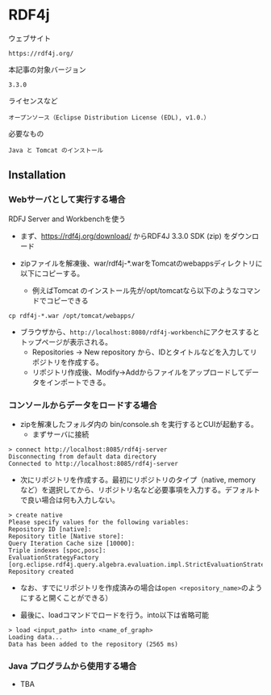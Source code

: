 # RDF4j

ウェブサイト

    https://rdf4j.org/
    
本記事の対象バージョン
    
    3.3.0

ライセンスなど

    オープンソース（Eclipse Distribution License (EDL), v1.0.）
    
必要なもの
    
    Java と Tomcat のインストール


## Installation

### Webサーバとして実行する場合

RDFJ Server and Workbenchを使う

* まず、https://rdf4j.org/download/ からRDF4J 3.3.0 SDK (zip) をダウンロード

* zipファイルを解凍後、war/rdf4j-*.warをTomcatのwebappsディレクトリに以下にコピーする。
  * 例えばTomcat のインストール先が/opt/tomcatなら以下のようなコマンドでコピーできる
```
cp rdf4j-*.war /opt/tomcat/webapps/
```

* ブラウザから、`http://localhost:8080/rdf4j-workbench`にアクセスするとトップページが表示される。
  * Repositories -> New repository から、IDとタイトルなどを入力してリポジトリを作成する。
  * リポジトリ作成後、Modify->Addからファイルをアップロードしてデータをインポートできる。

### コンソールからデータをロードする場合

* zipを解凍したフォルダ内の bin/console.sh を実行するとCUIが起動する。
  * まずサーバに接続
```
> connect http://localhost:8085/rdf4j-server
Disconnecting from default data directory
Connected to http://localhost:8085/rdf4j-server
```
  * 次にリポジトリを作成する。最初にリポジトリのタイプ（native, memoryなど）を選択してから、リポジトリ名など必要事項を入力する。デフォルトで良い場合は何も入力しない。
  
```
> create native
Please specify values for the following variables:
Repository ID [native]: 
Repository title [Native store]: 
Query Iteration Cache size [10000]: 
Triple indexes [spoc,posc]: 
EvaluationStrategyFactory [org.eclipse.rdf4j.query.algebra.evaluation.impl.StrictEvaluationStrategyFactory]: 
Repository created
```

  * なお、すでにリポジトリを作成済みの場合は`open <repository_name>`のようにすると開くことができる）
  
  * 最後に、loadコマンドでロードを行う。into以下は省略可能
```
> load <input_path> into <name_of_graph>
Loading data...
Data has been added to the repository (2565 ms)
```

### Java プログラムから使用する場合

* TBA
